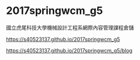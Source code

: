 # 2017springwcm_g5
國立虎尾科技大學機械設計工程系網際內容管理課程倉儲

https://s40523137.github.io/2017springwcm_g5

https://s40523137.github.io/2017springwcm_g5/blog
